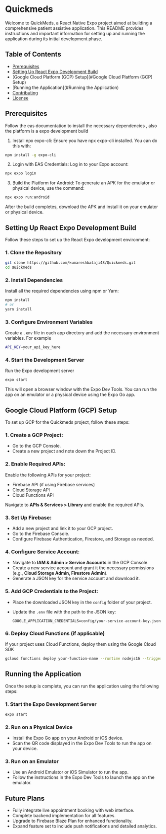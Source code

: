 # Quickmeds
Welcome to QuickMeds, a React Native Expo project aimed at building a comprehensive patient assistive application. This README provides instructions and important information for setting up and running the application during its initial development phase.

## Table of Contents
- [Prerequisites](#Prerequisites)
- [Setting Up React Expo Development Build](#Setting-Up-React-Expo-Development-Build)
- [Google Cloud Platform (GCP) Setup](#Google Cloud Platform (GCP) Setup)
- [Running the Application](#Running the Application)
- [Contributing](#Contributing)
- [License](#License)

## Prerequisites
Follow the eas documentation to install the necessary dependencies , also the platform is a expo development build
1. Install npx expo-cli: Ensure you have npx expo-cli installed. You can do this with:
```bash
npm install -g expo-cli
```
2. Login with EAS Credentials: Log in to your Expo account:
```bash
npx expo login
```
3. Build the Platform for Android: To generate an APK for the emulator or physical device, use the command:
```bash
npx expo run:android
```
After the build completes, download the APK and install it on your emulator or physical device.


## Setting Up React Expo Development Build
Follow these steps to set up the React Expo development environment:

### 1. Clone the Repository
```bash
git clone https://github.com/kumareshbalaji48/Quickmeds.git
cd Quickmeds
```
### 2. Install Dependencies
Install all the required dependencies using npm or Yarn:
```bash
npm install
# or
yarn install
```

### 3. Configure Environment Variables
Create a `.env` file in each app directory and add the necessary environment variables. For example
```bash
API_KEY=your_api_key_here
```

### 4. Start the Development Server
Run the Expo development server
```bash
expo start
```
This will open a browser window with the Expo Dev Tools. You can run the app on an emulator or a physical device using the Expo Go app.


## Google Cloud Platform (GCP) Setup
To set up GCP for the Quickmeds project, follow these steps:

### 1. Create a GCP Project:
- Go to the GCP Console.
- Create a new project and note down the Project ID.

### 2. Enable Required APIs:
Enable the following APIs for your project:
- Firebase API (if using Firebase services)
- Cloud Storage API
- Cloud Functions API

Navigate to **APIs & Services > Library** and enable the required APIs.

### 3. Set Up Firebase:
- Add a new project and link it to your GCP project.
- Go to the Firebase Console.
- Configure Firebase Authentication, Firestore, and Storage as needed.

### 4. Configure Service Account:
- Navigate to **IAM & Admin > Service Accounts** in the GCP Console.
- Create a new service account and grant it the necessary permissions (e.g., **Cloud Storage Admin, Firestore Admin**).
- Generate a JSON key for the service account and download it.

### 5. Add GCP Credentials to the Project:
- Place the downloaded JSON key in the `config` folder of your project.
- Update the `.env` file with the path to the JSON key:

   ```env
   GOOGLE_APPLICATION_CREDENTIALS=config/your-service-account-key.json

### 6. Deploy Cloud Functions (if applicable)
If your project uses Cloud Functions, deploy them using the Google Cloud SDK
```bash
gcloud functions deploy your-function-name --runtime nodejs16 --trigger-http
```


## Running the Application
Once the setup is complete, you can run the application using the following steps:
### 1. Start the Expo Development Server
```bash
expo start
```
### 2. Run on a Physical Device
- Install the Expo Go app on your Android or iOS device.
- Scan the QR code displayed in the Expo Dev Tools to run the app on your device.
### 3. Run on an Emulator
- Use an Android Emulator or iOS Simulator to run the app.
- Follow the instructions in the Expo Dev Tools to launch the app on the emulator.

## Future Plans
- Fully integrate live appointment booking with web interface.
- Complete backend implementation for all features.
- Upgrade to Firebase Blaze Plan for enhanced functionality.
- Expand feature set to include push notifications and detailed analytics.